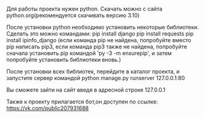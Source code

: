 Для работы проекта нужен python. Скачать можно с сайта python.org(рекомендуется скачивать версию 3.10)

После установки python необходимо установить некоторые библиотеки.
Сделать это можно командами:
pip install django
pip install requests
pip install ipinfo_django
(если команда pip не найдена, попробуйте вместо pip написать pip3,
если команда pip3 также не найдена, попробуйте сначала установить pip командой 'py -3 -m ensurepip',
и затем попробуйте установить библиотеки вновь.)

После установки всех библиотек, перейдите в каталог проекта, и запустите сервер командой python manage.py runserver 127.0.0.1:80

Вы сможете зайти на сайт введя в адресной строке 127.0.0.1


Также к проекту прилагается бот,он доступен по ссылке: https://vk.com/public207931688
